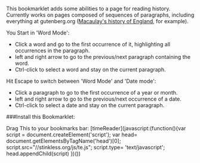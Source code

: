 This bookmarklet adds some abilities to a page for reading
history. Currently works on pages composed of sequences of paragraphs,
including everything at gutenberg.org ([Macaulay's history of
England,](http://www.gutenberg.org/files/2612/2612-h/2612-h.htm) for
example).

You Start in 'Word Mode':

* Click a word and go to the first occurrence of it, highlighting all occurrences in the paragraph.
* left and right arrow to go to the previous/next paragraph containing the word.
* Ctrl-click to select a word and stay on the current paragraph.

Hit Escape to switch between 'Word Mode' and 'Date mode':

* Click a paragraph to go to the first occurrence of a year or month.
* left and right arrow to go to the previous/next occurrence of a date.
* Ctrl-click to select a date and stay on the current paragraph.

###Install this Bookmarklet: 

<p>
Drag This to your bookmarks bar: [timeReader](javascript:(function(){var script = document.createElement('script'); var head= document.getElementsByTagName('head')[0]; script.src="//stinkless.org/js/te.js"; script.type= 'text/javascript'; head.appendChild(script) })())
</p>